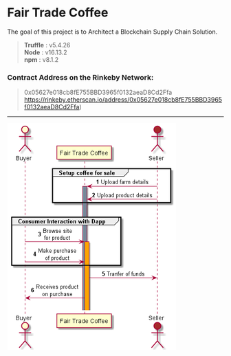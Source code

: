# **Fair Trade Coffee** #

The goal of this project is to Architect a Blockchain Supply Chain Solution.

> **Truffle** : v5.4.26 \
> **Node** : v16.13.2 \
> **npm** : v8.1.2

### Contract Address on the Rinkeby Network: ###

> 0x05627e018cb8fE755BBD3965f0132aeaD8Cd2Ffa \
> https://rinkeby.etherscan.io/address/0x05627e018cb8fE755BBD3965f0132aeaD8Cd2Ffa)
---
![Flow Diagram](docs/supply-chain-flow.png)
